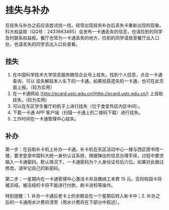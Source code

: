 # 挂失与补办

在挂失与补办之前应该尝试找一找，经常出现挂失补办后丢失卡重新出现的现象。科大权益柜（QQ号：2433663485）会发布一卡通丢失的信息，也请捡到的同学及时联系权益柜。餐厅也常为一卡通丢失的地方，捡到的同学请放至餐厅出入口处，也请丢失的同学去出入口处查看。



## 挂失

1. 在中国科学技术大学信息服务微信企业号上挂失。找到个人信息，点击一卡通查询，可以 挂失解挂本人名下的一卡通。如果拾获遗失的一卡通，也可在此页面上报。（较为实用）
2. 在一卡通网站 [http://ecard.ustc.edu.cn](http://ecard.ustc.edu.cn/) 上自助挂失。(较为实用)
3. 可以在东区学生餐厅的机子上进行挂失（位于食堂外区内区中间）。
4. 下载一卡通 APP 客户端（扫描一卡通上的二维码下载）进行挂失。
5. 工作时间在一卡通管理中心挂失。



## 补办

第一步：在自助补卡机上补办一卡通。补卡机在东区活动中心一楼与西区图书馆一楼，要求登录中国科大统一身份认证系统，根据弹出的信息办理手续，过程中要求输入一卡通密码。默认情况下，一卡通密码为个人身份证号后六位。如果对此做过修改，请牢记自己的新密码。&#x20;

第二步：一星期内在一卡通管理中心激活卡并且缴纳工本费 15 元，否则校园卡将被冻结。被冻结的卡将不能进行付款，刷卡进校等操作。&#x20;

特别提醒：1. 补办一卡通后老卡上的余额会在一个星期后转入新卡中；2. 补办之后的一卡通用水计费将清零（用水计费将在下部分中叙述）。
